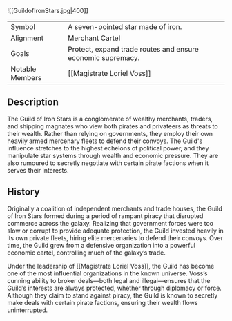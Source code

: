 ![[GuildofIronStars.jpg|400]]

|                 |                                                             |
| --------------- | ----------------------------------------------------------- |
| Symbol          | A seven-pointed star made of iron.                          |
| Alignment       | Merchant Cartel                                             |
| Goals           | Protect, expand trade routes and ensure economic supremacy. |
| Notable Members | [[Magistrate Loriel Voss]]                                  |

## Description

The Guild of Iron Stars is a conglomerate of wealthy merchants, traders, and shipping magnates who view both pirates and privateers as threats to their wealth. Rather than relying on governments, they employ their own heavily armed mercenary fleets to defend their convoys. The Guild's influence stretches to the highest echelons of political power, and they manipulate star systems through wealth and economic pressure. They are also rumoured to secretly negotiate with certain pirate factions when it serves their interests.

## History

Originally a coalition of independent merchants and trade houses, the Guild of Iron Stars formed during a period of rampant piracy that disrupted commerce across the galaxy. Realizing that government forces were too slow or corrupt to provide adequate protection, the Guild invested heavily in its own private fleets, hiring elite mercenaries to defend their convoys. Over time, the Guild grew from a defensive organization into a powerful economic cartel, controlling much of the galaxy’s trade.

Under the leadership of [[Magistrate Loriel Voss]], the Guild has become one of the most influential organizations in the known universe. Voss’s cunning ability to broker deals—both legal and illegal—ensures that the Guild’s interests are always protected, whether through diplomacy or force. Although they claim to stand against piracy, the Guild is known to secretly make deals with certain pirate factions, ensuring their wealth flows uninterrupted.
